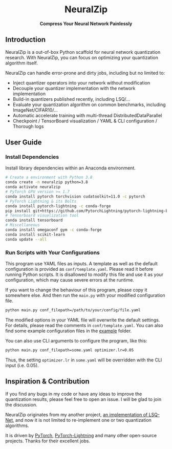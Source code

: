 <h1 align=center> NeuralZip </h1>
<div align="center"> 

**Compress Your Neural Network Painlessly** 

</div>

## Introduction

NeuralZip is a out-of-box Python scaffold for neural network quantization research.
With NeuralZip, you can focus on optimizing your quantization algorithm itself. 


NeuralZip can handle error-prone and dirty jobs, including but no limited to:
- Inject quantizer operators into your network without modification
- Decouple your quantizer implementation with the network implementation
- Build-in quantizers published recently, including LSQ/...
- Evaluate your quantization algorithm on common benchmarks, including ImageNet/CIFAR10/...
- Automatic accelerate training with multi-thread DistributedDataParallel
- Checkpoint / TensorBoard visualization / YAML & CLI configuration / Thorough logs  

## User Guide

### Install Dependencies

Install library dependencies within an Anaconda environment.

```bash
# Create a environment with Python 3.8
conda create -n neuralzip python=3.8
conda activate neuralzip
# PyTorch GPU version >= 1.7
conda install pytorch torchvision cudatoolkit=11.0 -c pytorch
# PyTorch Lightning & its Bolts
conda install pytorch-lightning -c conda-forge
pip install git+https://github.com/PytorchLightning/pytorch-lightning-bolts.git@master --upgrade
# Tensorboard visualization tool
conda install tensorboard
# Miscellaneous
conda install omegaconf gym -c conda-forge
conda install scikit-learn
conda update --all
```

### Run Scripts with Your Configurations

This program use YAML files as inputs. A template as well as the default configuration is provided as `conf/template.yaml`.
Please read it before running Python scripts. It is disallowed to modify this file and use it as your configuration, which may cause severe errors at the runtime. 

If you want to change the behaviour of this program, please copy it somewhere else. And then run the `main.py` with your modified configuration file.

```bash
python main.py conf_filepath=/path/to/your/config/file.yaml
```

The modified options in your YAML file will overwrite the default settings. For details, please read the comments in `conf/template.yaml`.
You can also find some example configuration files in the [example](./conf) folder.

You can also use CLI arguments to configure the program, like this:

```bash
python main.py conf_filepath=some.yaml optimizer.lr=0.05
```

Thus, the setting `optimizer.lr` in `some.yaml` will be overridden with the CLI input (i.e. 0.05).

## Inspiration & Contribution

If you find any bugs in my code or have any ideas to improve the quantization results, please feel free to open an issue. I will be glad to join the discussion.

NeuralZip originates from my another project, [an implementation of LSQ-Net](https://github.com/zhutmost/lsq-net), and now it is not limited to re-implement one or two quantization algorithms.

It is driven by [PyTorch](https://pytorch.org), [PyTorch-Lightning](https://www.pytorchlightning.ai) and many other open-source projects. 
Thanks for their excellent jobs.
